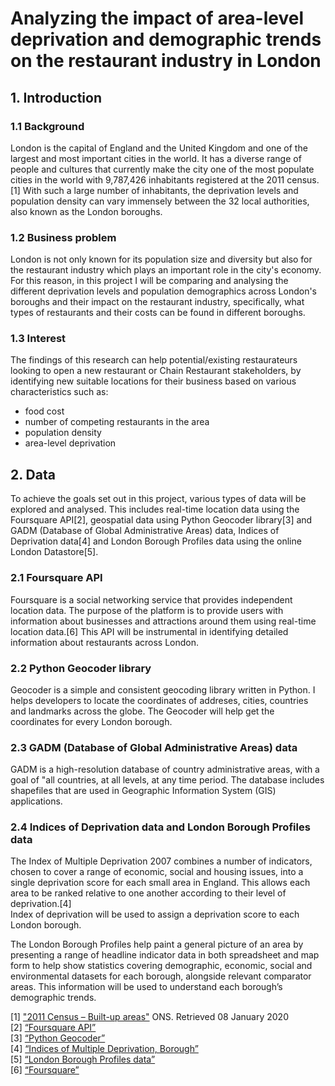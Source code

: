 # Analyzing the impact of area-level deprivation and demographic trends on the restaurant industry in London
## 1. Introduction
### 1.1 Background
London is the capital of England and the United Kingdom and one of the largest and most important cities in the world. It has a diverse range of people and cultures that currently make the city one of the most populate cities in the world with 9,787,426 inhabitants registered at the 2011 census.[1]
With such a large number of inhabitants, the deprivation levels and population density can vary immensely between the 32 local authorities, also known as the London boroughs. 
### 1.2 Business problem
London is not only known for its population size and diversity but also for the restaurant industry which plays an important role in the city's economy. 
For this reason, in this project I will be comparing and analysing the different deprivation levels and population demographics across London's boroughs and their impact on the restaurant industry, specifically, what types of restaurants and their costs can be found in different boroughs.
### 1.3 Interest
The findings of this research can help potential/existing restaurateurs looking to open a new restaurant or Chain Restaurant stakeholders, by identifying new suitable locations for their business based on various characteristics such as:
- food cost
- number of competing restaurants in the area
- population density 
- area-level deprivation 

## 2. Data
To achieve the goals set out in this project, various types of data will be explored and analysed. This includes real-time location data using the Foursquare API[2], geospatial data using Python Geocoder library[3] and GADM (Database of Global Administrative Areas) data, Indices of Deprivation data[4] and London Borough Profiles data using the online London Datastore[5].
### 2.1 Foursquare API
Foursquare is a social networking service that provides independent location data. The purpose of the platform is to provide users with information about businesses and attractions around them using real-time location data.[6]
This API will be instrumental in identifying detailed information about restaurants across London.
### 2.2 Python Geocoder library
Geocoder is a simple and consistent geocoding library written in Python. I helps developers to locate the coordinates of addreses, cities, countries and landmarks across the globe.
The Geocoder will help get the coordinates for every London borough. 
### 2.3 GADM (Database of Global Administrative Areas) data
GADM is a high-resolution database of country administrative areas, with a goal of "all countries, at all levels, at any time period. The database includes shapefiles that are used in Geographic Information System (GIS) applications. 
### 2.4 Indices of Deprivation data and London Borough Profiles data
The Index of Multiple Deprivation 2007 combines a number of indicators, chosen to cover a range of economic, social and housing issues, into a single deprivation score for each small area in England. This allows each area to be ranked relative to one another according to their level of deprivation.[4]  
Index of deprivation will be used to assign a deprivation score to each London borough.

The London Borough Profiles help paint a general picture of an area by presenting a range of headline indicator data in both spreadsheet and map form to help show statistics covering demographic, economic, social and environmental datasets for each borough, alongside relevant comparator areas. This information will be used to understand each borough’s demographic trends. 

[1] ["2011 Census – Built-up areas"](http://www.nomisweb.co.uk/articles/747.aspx) ONS. Retrieved 08 January 2020  
[2] [“Foursquare API”](https://developer.foursquare.com/)  
[3] [“Python Geocoder”](https://geocoder.readthedocs.io/)  
[4] [“Indices of Multiple Deprivation, Borough”](https://data.london.gov.uk/dataset/indices-multiple-deprivation-borough)  
[5] [“London Borough Profiles data”](https://data.london.gov.uk/dataset/london-borough-profiles)  
[6] [“Foursquare”](https://foursquare.com/)  

